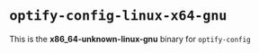 # `optify-config-linux-x64-gnu`

This is the **x86_64-unknown-linux-gnu** binary for `optify-config`
